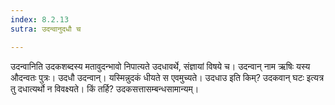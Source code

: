 ```yaml
---
index: 8.2.13
sutra: उदन्वानुदधौ च

---
```

उदन्वानिति उदकशब्दस्य मतावुदन्भावो निपात्यते उदधावर्थे, संज्ञायां विषये च। उदन्वान् नाम ऋषिः यस्य औदन्वतः पुत्रः। उदधौ उदन्वान्। यस्मिन्नुदकं धीयते स एवमुच्यते। उदधाउ इति किम्? उदकवान् घटः इत्यत्र तु दधात्यर्थो न विवक्ष्यते। किं तर्हि? उदकसत्तासम्बन्धसामान्यम्।